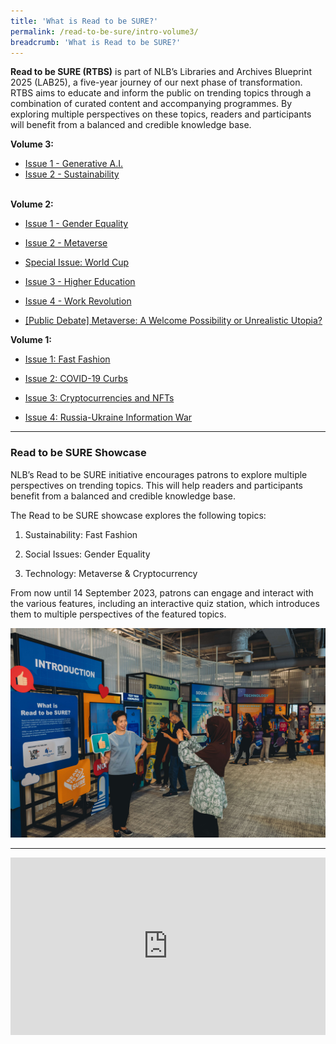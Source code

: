 ```yaml
---
title: 'What is Read to be SURE?'
permalink: /read-to-be-sure/intro-volume3/
breadcrumb: 'What is Read to be SURE?'
---
```


**Read to be SURE (RTBS)** is part of NLB’s Libraries and Archives Blueprint 2025 (LAB25), a five-year journey of our next phase of transformation. RTBS aims to educate and inform the public on trending topics through a combination of curated content and accompanying programmes. By exploring multiple perspectives on these topics, readers and participants will benefit from a balanced and credible knowledge base.

**Volume 3:**

- [Issue 1 - Generative A.I.](/read-to-be-sure-volume-3/issue1-generative-ai/)
- [Issue 2 - Sustainability](/read-to-be-sure-volume-2/issue2-sustainability/)

<br>**Volume 2:**

- [Issue 1 - Gender Equality](/read-to-be-sure-volume-2/issue1-gender-equality/)

- [Issue 2 - Metaverse](/read-to-be-sure-volume-2/issue2-metaverse/)

- [Special Issue: World Cup](/read-to-be-sure-volume-2/special-issue1-worldcup/)

- [Issue 3 - Higher Education](/read-to-be-sure-volume-2/issue3-education/)

- [Issue 4 - Work Revolution](/read-to-be-sure-volume-2/issue4-workrevolution/)

- [[Public Debate] Metaverse: A Welcome Possibility or Unrealistic Utopia?](/read-to-be-sure-volume-2/mainstage-debate/)

  

**Volume 1:**

- [Issue 1: Fast Fashion](/read-to-be-sure/issue1-introduction/)

- [Issue 2: COVID-19 Curbs](/read-to-be-sure/issue2-overview/)

- [Issue 3: Cryptocurrencies and NFTs](/read-to-be-sure/issue3-overview/)

- [Issue 4: Russia-Ukraine Information War](/read-to-be-sure/issue4-ukraine/)

  

<hr>

### Read to be SURE Showcase

NLB’s Read to be SURE initiative encourages patrons to explore multiple perspectives on trending topics. This will help readers and participants benefit from a balanced and credible knowledge base.

The Read to be SURE showcase explores the following topics:

1. Sustainability: Fast Fashion

2. Social Issues: Gender Equality

3. Technology: Metaverse & Cryptocurrency


From now until 14 September 2023, patrons can engage and interact with the various features, including an interactive quiz station, which introduces them to multiple perspectives of the featured topics.

![](../images/RTBS-exhibition.jpg)



<hr>

<style>.embed-container { position: relative; padding-bottom: 56.25%; height: 0; overflow: hidden; max-width: 100%; } .embed-container iframe, .embed-container object, .embed-container embed { position: absolute; top: 0; left: 0; width: 100%; height: 100%; }</style><div class='embed-container'>
<iframe width="560" height="315" src="https://www.youtube.com/embed/erOZVTrw5Zc" title="YouTube video player" frameborder="0" allow="accelerometer; autoplay; clipboard-write; encrypted-media; gyroscope; picture-in-picture" allowfullscreen></iframe></div>

